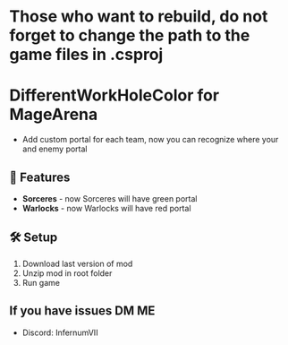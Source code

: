 # Those who want to rebuild, do not forget to change the path to the game files in .csproj

# DifferentWorkHoleColor for MageArena
- Add custom portal for each team, now you can recognize where your and enemy portal

## 🔮 Features
- **Sorceres** - now Sorceres will have green portal
- **Warlocks** - now Warlocks will have red portal

## 🛠 Setup
1. Download last version of mod
2. Unzip mod in root folder
3. Run game

## If you have issues DM ME
- Discord: InfernumVII